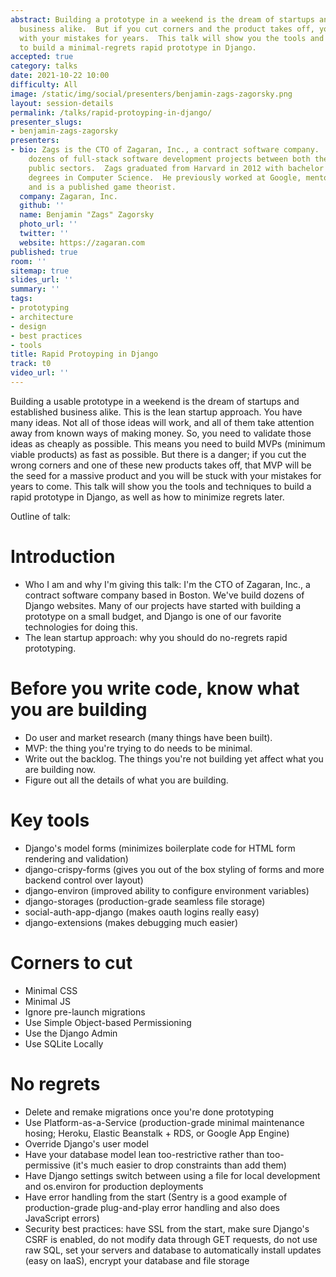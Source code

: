 ```yaml
---
abstract: Building a prototype in a weekend is the dream of startups and established
  business alike.  But if you cut corners and the product takes off, you will be stuck
  with your mistakes for years.  This talk will show you the tools and techniques
  to build a minimal-regrets rapid prototype in Django.
accepted: true
category: talks
date: 2021-10-22 10:00
difficulty: All
image: /static/img/social/presenters/benjamin-zags-zagorsky.png
layout: session-details
permalink: /talks/rapid-protoyping-in-django/
presenter_slugs:
- benjamin-zags-zagorsky
presenters:
- bio: Zags is the CTO of Zagaran, Inc., a contract software company.  He has led
    dozens of full-stack software development projects between both the private and
    public sectors.  Zags graduated from Harvard in 2012 with bachelor's and master's
    degrees in Computer Science.  He previously worked at Google, mentors for TechStars,
    and is a published game theorist.
  company: Zagaran, Inc.
  github: ''
  name: Benjamin "Zags" Zagorsky
  photo_url: ''
  twitter: ''
  website: https://zagaran.com
published: true
room: ''
sitemap: true
slides_url: ''
summary: ''
tags:
- prototyping
- architecture
- design
- best practices
- tools
title: Rapid Protoyping in Django
track: t0
video_url: ''
---
```


Building a usable prototype in a weekend is the dream of startups and established business alike.  This is the lean startup approach.  You have many ideas.  Not all of those ideas will work, and all of them take attention away from known ways of making money.  So, you need to validate those ideas as cheaply as possible.  This means you need to build MVPs (minimum viable products) as fast as possible.  But there is a danger; if you cut the wrong corners and one of these new products takes off, that MVP will be the seed for a massive product and you will be stuck with your mistakes for years to come.  This talk will show you the tools and techniques to build a rapid prototype in Django, as well as how to minimize regrets later.

Outline of talk:

# Introduction
* Who I am and why I'm giving this talk: I'm the CTO of Zagaran, Inc., a contract software company based in Boston.  We've build dozens of Django websites.  Many of our projects have started with building a prototype on a small budget, and Django is one of our favorite technologies for doing this.
* The lean startup approach: why you should do no-regrets rapid prototyping.

# Before you write code, know what you are building
* Do user and market research (many things have been built).
* MVP: the thing you're trying to do needs to be minimal.
* Write out the backlog.  The things you're not building yet affect what you are building now.
* Figure out all the details of what you are building.

# Key tools
* Django's model forms (minimizes boilerplate code for HTML form rendering and validation)
* django-crispy-forms (gives you out of the box styling of forms and more backend control over layout)
* django-environ (improved ability to configure environment variables)
* django-storages (production-grade seamless file storage)
* social-auth-app-django (makes oauth logins really easy)
* django-extensions (makes debugging much easier)

# Corners to cut
* Minimal CSS
* Minimal JS
* Ignore pre-launch migrations
* Use Simple Object-based Permissioning
* Use the Django Admin
* Use SQLite Locally

# No regrets
* Delete and remake migrations once you're done prototyping
* Use Platform-as-a-Service (production-grade minimal maintenance hosing; Heroku, Elastic Beanstalk + RDS, or Google App Engine)
* Override Django's user model
* Have your database model lean too-restrictive rather than too-permissive (it's much easier to drop constraints than add them)
* Have Django settings switch between using a file for local development and os.environ for production deployments
* Have error handling from the start (Sentry is a good example of production-grade plug-and-play error handling and also does JavaScript errors)
* Security best practices: have SSL from the start, make sure Django's CSRF is enabled, do not modify data through GET requests, do not use raw SQL, set your servers and database to automatically install updates (easy on IaaS), encrypt your database and file storage

